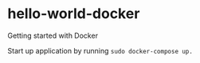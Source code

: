 # hello-world-docker
Getting started with Docker

Start up  application by running 
`sudo docker-compose up.`
